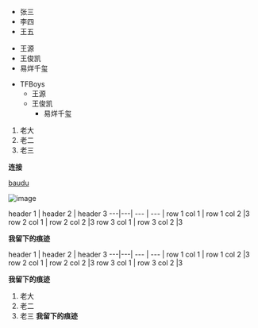 

+ 张三
+ 李四
+ 王五



- 王源
- 王俊凯
- 易烊千玺

+ TFBoys
	- 王源
	- 王俊凯
		- 易烊千玺

1. 老大
2. 老二
3. 老三

**连接**

[baudu](http://baidu.com)

![image](https://www.baidu.com/img/bd_logo1.png)


header 1 | header 2 | header 3
---|---| --- | --- |
row 1 col 1 | row 1 col 2 |3
row 2 col 1 | row 2 col 2 |3
row 3 col 1 | row 3 col 2 |3

**我留下的痕迹**

header 1 | header 2 | header 3
---|---| --- | --- |
row 1 col 1 | row 1 col 2 |3
row 2 col 1 | row 2 col 2 |3
row 3 col 1 | row 3 col 2 |3

**我留下的痕迹**
1. 老大
2. 老二
3. 老三
**我留下的痕迹**